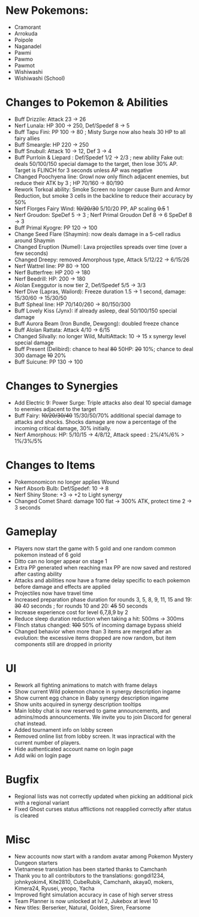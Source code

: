 # New Pokemons:
- Cramorant
- Arrokuda
- Poipole
- Naganadel
- Pawmi
- Pawmo
- Pawmot
- Wishiwashi
- Wishiwashi (School)

# Changes to Pokemon & Abilities

- Buff Drizzile: Attack 23 → 26
- Nerf Lunala: HP 300 → 250, Def/Spedef 8 → 5
- Buff Tapu Fini: PP 100 → 80 ; Misty Surge now also heals 30 HP to all fairy allies
- Buff Smeargle: HP 220 → 250
- Buff Snubull: Attack 10 → 12, Def 3 → 4
- Buff Purrloin & Liepard : Def/Spedef 1/2 → 2/3 ; new ability Fake out: deals 50/100/150 special damage to the target, then lose 30% AP. Target is FLINCH for 3 seconds unless AP was negative
- Changed Poochyena line: Growl now only flinch adjacent enemies, but reduce their ATK by 3 ; HP 70/160 → 80/190
- Rework Torkoal ability: Smoke Screen no longer cause Burn and Armor Reduction, but smoke 3 cells in the backline to reduce their accuracy by 50%
- Nerf Florges Fairy Wind: ~~10/20/30~~ 5/10/20 PP, AP scaling ~~0.5~~ 1
- Nerf Groudon: SpeDef 5 → 3 ; Nerf Primal Groudon Def 8 → 6 SpeDef 8 → 3
- Buff Primal Kyogre: PP 120 → 100
- Change Seed Flare (Shaymin): now deals damage in a 5-cell radius around Shaymin
- Changed Eruption (Numel): Lava projectiles spreads over time (over a few seconds)
- Changed Dreepy: removed Amorphous type, Attack 5/12/22 → 6/15/26
- Nerf Wattrel line: PP 80 → 100
- Nerf Butterfree: HP 200 → 180
- Nerf Beedrill: HP: 200 → 180
- Alolan Exeggutor is now tier 2, Def/Spedef 5/5 → 3/3
- Nerf Dive (Lapras, Wailord): Freeze duration 1.5 → 1 second, damage: 15/30/60 → 15/30/50
- Buff Spheal line: HP 70/140/260 → 80/150/300
- Buff Lovely Kiss (Jynx): if already asleep, deal 50/100/150 special damage
- Buff Aurora Beam (Iron Bundle, Dewgong): doubled freeze chance
- Buff Alolan Rattata: Attack 4/10 → 6/15
- Changed Silvally: no longer Wild, MultiAttack: 10 → 15 x synergy level special damage
- Buff Present (Delibird): chance to heal ~~80~~ 50HP: ~~20~~ 10%; chance to deal 300 damage ~~10~~ 20%
- Buff Suicune: PP 130 → 100


# Changes to Synergies

- Add Electric 9: Power Surge: Triple attacks also deal 10 special damage to enemies adjacent to the target
- Buff Fairy: ~~10/20/30/40~~ 15/30/50/70% additional special damage to attacks and shocks. Shocks damage are now a percentage of the incoming critical damage, 30% initially.
- Nerf Amorphous: HP: 5/10/15 → 4/8/12, Attack speed : 2%/4%/6% > 1%/3%/5%

# Changes to Items

- Pokemonomicon no longer applies Wound
- Nerf Absorb Bulb: Def/Spedef: 10 → 8
- Nerf Shiny Stone: +3 → +2 to Light synergy
- Changed Comet Shard: damage 100 flat → 300% ATK, protect time 2 → 3 seconds

# Gameplay

- Players now start the game with 5 gold and one random common pokemon instead of 6 gold
- Ditto can no longer appear on stage 1
- Extra PP generated when reaching max PP are now saved and restored after casting ability
- Attacks and abilities now have a frame delay specific to each pokemon before damage and effects are applied
- Projectiles now have travel time
- Increased preparation phase duration for rounds 3, 5, 8, 9, 11, 15 and 19: ~~30~~ 40 seconds ; for rounds 10 and 20: ~~45~~ 50 seconds
- Increase experience cost for level 6,7,8,9 by 2
- Reduce sleep duration reduction when taking a hit: 500ms → 300ms
- Flinch status changed: ~~100~~ 50% of incoming damage bypass shield
- Changed behavior when more than 3 items are merged after an evolution: the excessive items dropped are now random, but item components still are dropped in priority

# UI

- Rework all fighting animations to match with frame delays
- Show current Wild pokemon chance in synergy description ingame
- Show current egg chance in Baby synergy description ingame
- Show units acquired in synergy description tooltips
- Main lobby chat is now reserved to game announcements, and admins/mods announcements. We invite you to join Discord for general chat instead.
- Added tournament info on lobby screen
- Removed online list from lobby screen. It was inpractical with the current number of players.
- Hide authenticated account name on login page
- Add wiki on login page

# Bugfix

- Regional lists was not correctly updated when picking an additional pick with a regional variant
- Fixed Ghost curses status afflictions not reapplied correctly after status is cleared

# Misc

- New accounts now start with a random avatar among Pokemon Mystery Dungeon starters
- Vietnamese translation has been started thanks to Camchanh
- Thank you to all contributors to the translations: gongdi1234, johnkyokim4, Kite2810,  CubeRubik, Camchanh, akaya0, mokers, Kimera24, Ryusei, yeopo, Yacha
- Improved fight simulation accuracy in case of high server stress
- Team Planner is now unlocked at lvl 2, Jukebox at level 10
- New titles: Berserker, Natural, Golden, Siren, Fearsome

